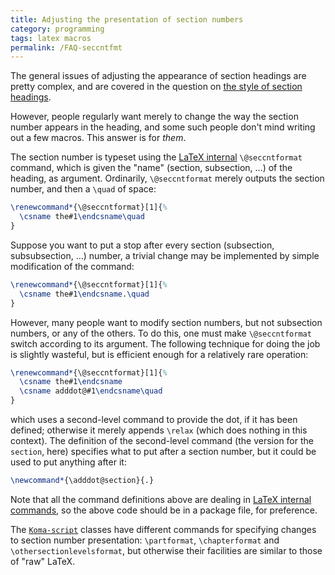 ```yaml
---
title: Adjusting the presentation of section numbers
category: programming
tags: latex macros
permalink: /FAQ-seccntfmt
---
```


The general issues of adjusting the appearance of section headings are
pretty complex, and are covered in 
the question on
[the style of section headings](FAQ-secthead).

However, people regularly want merely to change the way the section
number appears in the heading, and some such people don't mind writing
out a few macros.  This answer is for _them_.

The section number is typeset using the
  [LaTeX internal](FAQ-atsigns)
`\@seccntformat` command, which is given the "name" (section,
subsection, &hellip;) of the heading, as argument.  Ordinarily,
`\@seccntformat` 
merely outputs the section number, and then a `\quad` of space:
<!-- {% raw %} -->
```latex
\renewcommand*{\@seccntformat}[1]{%
  \csname the#1\endcsname\quad
}
```
<!-- {% endraw %} -->
Suppose you want to put a stop after every section (subsection,
subsubsection, &hellip;) number, a trivial change may be implemented by
simple modification of the command:
<!-- {% raw %} -->
```latex
\renewcommand*{\@seccntformat}[1]{%
  \csname the#1\endcsname.\quad
}
```
<!-- {% endraw %} -->
However, many people want to modify section numbers, but not
subsection numbers, or any of the others.  To do this, one must make
`\@seccntformat` switch according to its argument.  The following
technique for doing the job is slightly wasteful, but is efficient
enough for a relatively rare operation:
<!-- {% raw %} -->
```latex
\renewcommand*{\@seccntformat}[1]{%
  \csname the#1\endcsname
  \csname adddot@#1\endcsname\quad
}
```
<!-- {% endraw %} -->
which uses a second-level command to provide the dot, if it has been
defined; otherwise it merely appends `\relax` (which does nothing
in this context).  The definition of the second-level command (the
version for the `section`, here) specifies what to put after a
section number, but it could be used to put anything after it:
```latex
\newcommand*{\adddot@section}{.}
```
Note that all the command definitions above are dealing in
[LaTeX internal commands](FAQ-atsigns), so the above
code should be in a package file, for preference.

The [`Koma-script`](https://ctan.org/pkg/Koma-script) classes have different commands for specifying
changes to section number presentation: `\partformat`,
`\chapterformat` and `\othersectionlevelsformat`, but otherwise
their facilities are similar to those of "raw" LaTeX.


